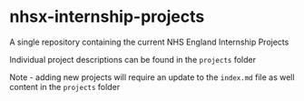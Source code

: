 # nhsx-internship-projects
A single repository containing the current NHS England Internship Projects

Individual project descriptions can be found in the `projects` folder

Note - adding new projects will require an update to the `index.md` file as well content in the `projects` folder
